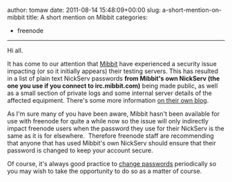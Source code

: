 author: tomaw
date: 2011-08-14 15:48:09+00:00
slug: a-short-mention-on-mibbit
title: A short mention on Mibbit
categories:
- freenode
---

Hi all.



It has come to our attention that [Mibbit](http://www.mibbit.com) have experienced a security issue impacting (or so it initially appears) their testing servers. This has resulted in a list of plain text NickServ passwords **from Mibbit's own NickServ (the one you use if you connect to irc.mibbit.com)** being made public, as well as a small section of private logs and some internal server details of the affected equipment. There's some more information [on their own blog](http://mibbitblog.blogspot.com/).



As I'm sure many of you have been aware, Mibbit hasn't been available for use with freenode for quite a while now so the issue will only indirectly impact freenode users when the password they use for their NickServ is the same as it is for elsewhere.  Therefore freenode staff are recommending that anyone that has used Mibbit's own NickServ should ensure that their password is changed to keep your account secure.



Of course, it's always good practice to [change passwords](http://freenode.net/faq.shtml#changepass) periodically so you may wish to take the opportunity to do so as a matter of course.
